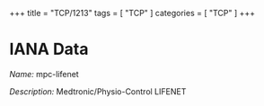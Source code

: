 +++
title = "TCP/1213"
tags = [ "TCP" ]
categories = [ "TCP" ]
+++

# IANA Data

_Name:_ mpc-lifenet

_Description:_ Medtronic/Physio-Control LIFENET

